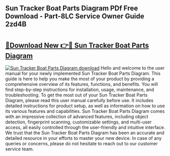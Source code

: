 ## Sun Tracker Boat Parts Diagram PDf Free Download - Part-8LC Service Owner Guide 2zd4B

# <h2><a href="http://dfs2orb.blite.top/?on=Sun+Tracker+Boat+Parts+Diagram">🔗Download New 👉🔴 Sun Tracker Boat Parts Diagram</a></h2>

[![Sun Tracker Boat Parts Diagram download](https://i.imgur.com/lujVjoI.png)](http://dfs2orb.blite.top/?on=Sun+Tracker+Boat+Parts+Diagram)
Hello and welcome to the user manual for your newly implemented Sun Tracker Boat Parts Diagram. This guide is here to help you make the most of your product by providing a comprehensive overview of its features, functions, and benefits. You will find step-by-step instructions for installation, usage, maintenance, and troubleshooting. To get the most out of your Sun Tracker Boat Parts Diagram, please read this user manual carefully before use. It includes detailed instructions for product setup, as well as information on how to use its various features and capabilities. Sun Tracker Boat Parts Diagram comes with an impressive collection of advanced features, including object detection, fingerprint scanning, customizable settings, and multi-user access, all easily controlled through the user-friendly and intuitive interface. We trust that the Sun Tracker Boat Parts Diagram has been an accurate and detailed resource in your efforts to master your new device. In case of any queries or concerns, please do not hesitate to reach out to our customer service team.
